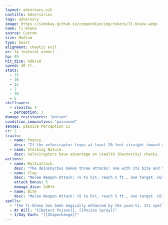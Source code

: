 ```yaml
---
layout: adversary.njk
navtitle: Adversaries
tags: adversary
image: https://simokay.github.io/compendium/img/tokens/Ti-khana.webp
name: Ti-khana
source: Custom
size: Medium
type: beast
alignment: chaotic evil
ac: 14 (natural armor)
hp: 49
hit_dice: 4d6+10
speed: 40 ft.
stats:
  - 15
  - 16
  - 15
  - 2
  - 10
  - 5
skillsaves:
  - stealth: 4
  - perception: 3
damage_resistances: "poison"
condition_immunities: "poisoned"
senses: passive Perception 13
cr: 2
traits:
  - name: Pounce.
    desc: "If the velociraptor leaps at least 20 feet straight toward a creature and then hits it with a rake attack on the same turn, that target must succeed on a DC 13 Strength saving throw or be knocked prone. If the target is prone, the velociraptor can also make one bite attack against it as a bonus action."
  - name: Stalking Nature.
    desc: Velociraptors have advantage on Stealth (Dexterity) checks.
actions:
  - name: Multiattack.
    desc: "The deinonychus makes three attacks: one with its bite and two with its claws."
  - name: Claw
    desc: "Melee Weapon Attack: +5 to hit, reach 5 ft., one target. Hit: 12 (2d8+3) slashing damage."
    attack_bonus: 5
    damage_dice: 2d8+3
  - name: Bite
    desc: "Melee Weapon Attack: +5 to hit, reach 5 ft., one target. Hit: 7 (1d8+3) piercing damage. 3 (1d5+3) poison damage. DC 13 Constitution saving throw or become poisoned"
spells:
  - "The Ti-khana has been magically enhanced by the yuan-ti. Its spellcasting ability is Wisdom (spell save DC 12, +4 to hit with spell attacks). It has following spells prepared:"
  - At Will: "[[Detect Poison]], [[Poison Spray]]"
  - 1/Day Each: "[[Shapechange]]"
---
```

